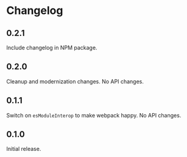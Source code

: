 # Changelog

## 0.2.1

Include changelog in NPM package.

## 0.2.0

Cleanup and modernization changes. No API changes.

## 0.1.1

Switch on `esModuleInterop` to make webpack happy. No API changes.

## 0.1.0

Initial release.
